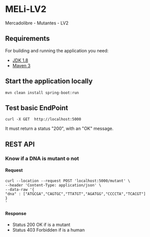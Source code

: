 # MELi-LV2
Mercadolibre - Mutantes - LV2

## Requirements

For building and running the application you need:

- [JDK 1.8](http://www.oracle.com/technetwork/java/javase/downloads/jdk8-downloads-2133151.html)
- [Maven 3](https://maven.apache.org)

## Start the application locally

```shell
mvn clean install spring-boot:run
```

## Test basic EndPoint

```shell
curl -X GET  http://localhost:5000
```
It must return a status "200", with an "OK" message.

## REST API
### Know if a DNA is mutant o not
#### Request
```
curl --location --request POST 'localhost:5000/mutant' \
--header 'Content-Type: application/json' \
--data-raw '{
"dna" : ["ATGCGA","CAGTGC","TTATGT","AGATGG","CCCCTA","TCACGT"]
}
'
```
#### Response
- Status 200 OK if is a mutant
- Status 403 Forbidden if is a human
